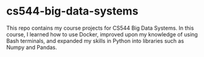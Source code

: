 # cs544-big-data-systems
This repo contains my course projects for CS544 Big Data Systems. In this course, I learned how to use Docker, improved upon my knowledge of using Bash terminals, and expanded my skills in Python into libraries such as Numpy and Pandas.
